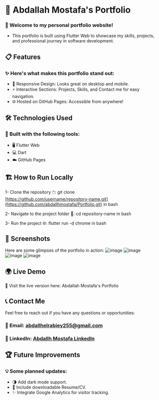 # 🌟 Abdallah Mostafa's Portfolio
### 🎉 Welcome to my personal portfolio website! 
- This portfolio is built using Flutter Web to showcase my skills, projects, and professional journey in software development.

## 📋 Features
### ✨ Here's what makes this portfolio stand out:
- 🎨 Responsive Design: Looks great on desktop and mobile.
- ⚡ Interactive Sections: Projects, Skills, and Contact me for easy navigation.
- 🌐 Hosted on GitHub Pages: Accessible from anywhere!

## 🛠️ Technologies Used
### 🔧 Built with the following tools:
- 🖥️ Flutter Web
- 💻 Dart
- ☁️ GitHub Pages

## 🏗️ How to Run Locally
1- Clone the repository 🖱️:
git clone [https://github.com/username/repository-name.git](https://github.com/abdallhmostafa/Portfolio.git) in bash
 
2- Navigate to the project folder 📂:
cd repository-name in bash

3- Run the project 🌐:
flutter run -d chrome in bash

## 📸 Screenshots
Here are some glimpses of the portfolio in action:
![image](https://github.com/user-attachments/assets/52c32b93-3f69-4895-90ae-5df329a2eebb)
![image](https://github.com/user-attachments/assets/43c3f198-28ae-4941-aa4e-9548e3ecd750)
![image](https://github.com/user-attachments/assets/4cf38b43-8451-48f1-b4f7-9181a0547d84)
![image](https://github.com/user-attachments/assets/300c0b44-c20d-4a30-9493-db66da296bc1)

## 🌍 Live Demo
🔗 Visit the live version here: Abdallah Mostafa's Portfolio

## 📞 Contact Me
Feel free to reach out if you have any questions or opportunities:
### 📧 Email: abdallhelrabiey255@gmail.com
### 💼 LinkedIn: [Abdallh Mostafa LinkedIn](https://www.linkedin.com/in/abdallh-mostafa-elrabiey/)

## 🏆 Future Improvements
### 💡 Some planned updates:
- 🌗 Add dark mode support.
- 📂 Include downloadable Resume/CV.
- ✨ Integrate Google Analytics for visitor tracking.

